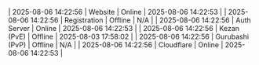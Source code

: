 | 2025-08-06 14:22:56 | Website | Online | 2025-08-06 14:22:53 |
| 2025-08-06 14:22:56 | Registration | Offline | N/A |
| 2025-08-06 14:22:56 | Auth Server | Online | 2025-08-06 14:22:53 |
| 2025-08-06 14:22:56 | Kezan (PvE) | Offline | 2025-08-03 17:58:02 |
| 2025-08-06 14:22:56 | Gurubashi (PvP) | Offline | N/A |
| 2025-08-06 14:22:56 | Cloudflare | Online | 2025-08-06 14:22:53 |

